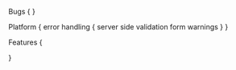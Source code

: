 Bugs {
  }

Platform {
  error handling {
    server side validation
    form warnings
  }
}

Features {

}
